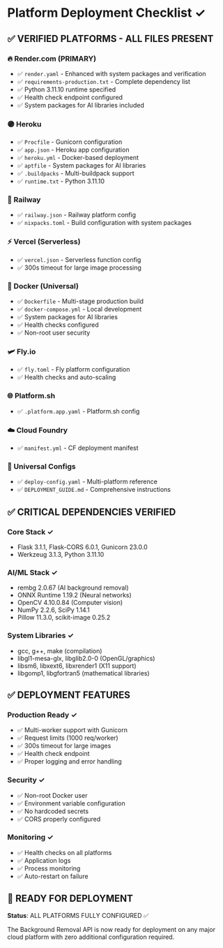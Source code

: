 # Platform Deployment Checklist ✓

## ✅ VERIFIED PLATFORMS - ALL FILES PRESENT

### 🔥 Render.com (PRIMARY)
- ✅ `render.yaml` - Enhanced with system packages and verification
- ✅ `requirements-production.txt` - Complete dependency list
- ✅ Python 3.11.10 runtime specified
- ✅ Health check endpoint configured
- ✅ System packages for AI libraries included

### 🟣 Heroku 
- ✅ `Procfile` - Gunicorn configuration
- ✅ `app.json` - Heroku app configuration  
- ✅ `heroku.yml` - Docker-based deployment
- ✅ `aptfile` - System packages for AI libraries
- ✅ `.buildpacks` - Multi-buildpack support
- ✅ `runtime.txt` - Python 3.11.10

### 🚆 Railway
- ✅ `railway.json` - Railway platform config
- ✅ `nixpacks.toml` - Build configuration with system packages

### ⚡ Vercel (Serverless)
- ✅ `vercel.json` - Serverless function config
- ✅ 300s timeout for large image processing

### 🐳 Docker (Universal)
- ✅ `Dockerfile` - Multi-stage production build
- ✅ `docker-compose.yml` - Local development
- ✅ System packages for AI libraries
- ✅ Health checks configured
- ✅ Non-root user security

### 🛩️ Fly.io
- ✅ `fly.toml` - Fly platform configuration  
- ✅ Health checks and auto-scaling

### 🌐 Platform.sh
- ✅ `.platform.app.yaml` - Platform.sh config

### ☁️ Cloud Foundry
- ✅ `manifest.yml` - CF deployment manifest

### 🔧 Universal Configs
- ✅ `deploy-config.yaml` - Multi-platform reference
- ✅ `DEPLOYMENT_GUIDE.md` - Comprehensive instructions

## ✅ CRITICAL DEPENDENCIES VERIFIED

### Core Stack ✓
- Flask 3.1.1, Flask-CORS 6.0.1, Gunicorn 23.0.0
- Werkzeug 3.1.3, Python 3.11.10

### AI/ML Stack ✓  
- rembg 2.0.67 (AI background removal)
- ONNX Runtime 1.19.2 (Neural networks)
- OpenCV 4.10.0.84 (Computer vision)
- NumPy 2.2.6, SciPy 1.14.1
- Pillow 11.3.0, scikit-image 0.25.2

### System Libraries ✓
- gcc, g++, make (compilation)
- libgl1-mesa-glx, libglib2.0-0 (OpenGL/graphics)
- libsm6, libxext6, libxrender1 (X11 support)
- libgomp1, libgfortran5 (mathematical libraries)

## ✅ DEPLOYMENT FEATURES

### Production Ready ✓
- ✅ Multi-worker support with Gunicorn
- ✅ Request limits (1000 req/worker)
- ✅ 300s timeout for large images
- ✅ Health check endpoint
- ✅ Proper logging and error handling

### Security ✓
- ✅ Non-root Docker user
- ✅ Environment variable configuration
- ✅ No hardcoded secrets
- ✅ CORS properly configured

### Monitoring ✓  
- ✅ Health checks on all platforms
- ✅ Application logs
- ✅ Process monitoring
- ✅ Auto-restart on failure

## 🚀 READY FOR DEPLOYMENT

**Status**: ALL PLATFORMS FULLY CONFIGURED ✅

The Background Removal API is now ready for deployment on any major cloud platform with zero additional configuration required.